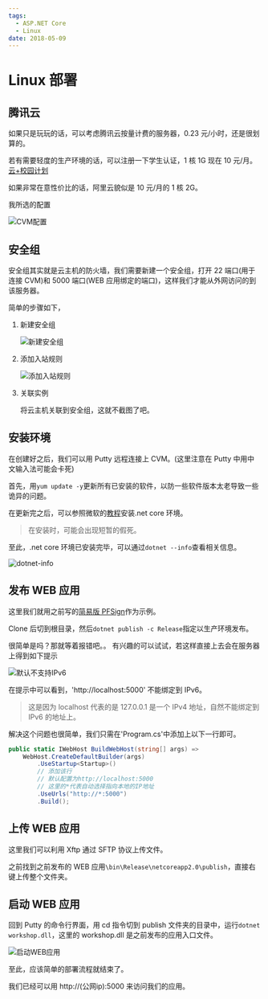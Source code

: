 ```yaml
---
tags:
  - ASP.NET Core
  - Linux
date: 2018-05-09
---
```


# Linux 部署

## 腾讯云

如果只是玩玩的话，可以考虑腾讯云按量计费的服务器，0.23 元/小时，还是很划算的。

若有需要轻度的生产环境的话，可以注册一下学生认证，1 核 1G 现在 10 元/月。[云+校园计划](https://cloud.tencent.com/act/campus)

如果非常在意性价比的话，阿里云貌似是 10 元/月的 1 核 2G。

我所选的配置

![CVM配置](../Images/ASPNETCore/Linux部署/CVM配置.png)

## 安全组

安全组其实就是云主机的防火墙，我们需要新建一个安全组，打开 22 端口(用于连接 CVM)和 5000 端口(WEB 应用绑定的端口)，这样我们才能从外网访问的到该服务器。

简单的步骤如下，

1. 新建安全组

   ![新建安全组](../Images/ASPNETCore/Linux部署/新建安全组.png)

2. 添加入站规则

   ![添加入站规则](../Images/ASPNETCore/Linux部署/添加入站规则.png)

3. 关联实例

   将云主机关联到安全组，这就不截图了吧。

## 安装环境

在创建好之后，我们可以用 Putty 远程连接上 CVM。(这里注意在 Putty 中用中文输入法可能会卡死)

首先，用`yum update -y`更新所有已安装的软件，以防一些软件版本太老导致一些诡异的问题。

在更新完之后，可以参照微软的[教程](https://www.microsoft.com/net/learn/get-started/linux/centos)安装.net core 环境。

> 在安装时，可能会出现短暂的假死。

至此，.net core 环境已安装完毕，可以通过`dotnet --info`查看相关信息。

![dotnet-info](../Images/ASPNETCore/Linux部署/dotnet-info.png)

## 发布 WEB 应用

这里我们就用之前写的[简易版 PFSign](https://github.com/panfengstudio/workshop/tree/2018/05/05)作为示例。

Clone 后切到根目录，然后`dotnet publish -c Release`指定以生产环境发布。

很简单是吗？那就等着报错吧。。
有兴趣的可以试试，若这样直接上去会在服务器上得到如下提示

![默认不支持IPv6](../Images/ASPNETCore/Linux部署/默认不支持IPv6.png)

在提示中可以看到，'http://localhost:5000' 不能绑定到 IPv6。

> 这是因为 localhost 代表的是 127.0.0.1 是一个 IPv4 地址，自然不能绑定到 IPv6 的地址上。

解决这个问题也很简单，我们只需在'Program.cs'中添加上以下一行即可。

```csharp
public static IWebHost BuildWebHost(string[] args) =>
    WebHost.CreateDefaultBuilder(args)
        .UseStartup<Startup>()
        // 添加该行
        // 默认配置为http://localhost:5000
        // 这里的*代表自动选择指向本地的IP地址
        .UseUrls("http://*:5000")
        .Build();
```

## 上传 WEB 应用

这里我们可以利用 Xftp 通过 SFTP 协议上传文件。

之前找到之前发布的 WEB 应用`\bin\Release\netcoreapp2.0\publish`，直接右键上传整个文件夹。

## 启动 WEB 应用

回到 Putty 的命令行界面，用 cd 指令切到 publish 文件夹的目录中，运行`dotnet workshop.dll`，这里的 workshop.dll 是之前发布的应用入口文件。

![启动WEB应用](../Images/ASPNETCore/Linux部署/启动WEB应用.png)

至此，应该简单的部署流程就结束了。

我们已经可以用 http://(公网ip):5000 来访问我们的应用。
